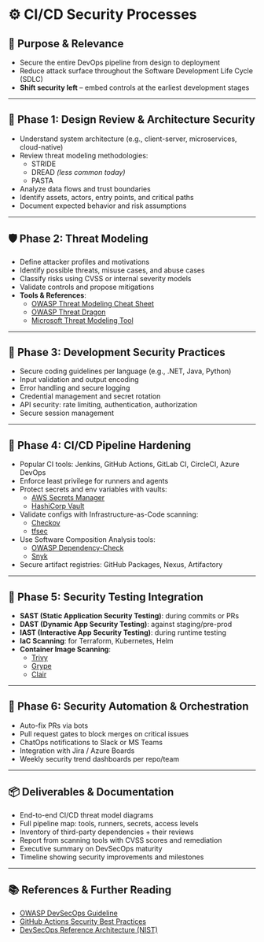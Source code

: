 # ⚙️ CI/CD Security Processes

## 🎯 Purpose & Relevance
- Secure the entire DevOps pipeline from design to deployment  
- Reduce attack surface throughout the Software Development Life Cycle (SDLC)  
- **Shift security left** – embed controls at the earliest development stages  

---

## 🧩 Phase 1: Design Review & Architecture Security
- Understand system architecture (e.g., client-server, microservices, cloud-native)  
- Review threat modeling methodologies:
  - STRIDE
  - DREAD *(less common today)*
  - PASTA
- Analyze data flows and trust boundaries  
- Identify assets, actors, entry points, and critical paths  
- Document expected behavior and risk assumptions  

---

## 🛡 Phase 2: Threat Modeling
- Define attacker profiles and motivations  
- Identify possible threats, misuse cases, and abuse cases  
- Classify risks using CVSS or internal severity models  
- Validate controls and propose mitigations  
- **Tools & References**:
  - [OWASP Threat Modeling Cheat Sheet](https://owasp.org/www-project-cheat-sheets/cheatsheets/Threat_Modeling_Cheat_Sheet.html)
  - [OWASP Threat Dragon](https://owasp.org/www-project-threat-dragon/)
  - [Microsoft Threat Modeling Tool](https://learn.microsoft.com/en-us/azure/security/develop/threat-modeling-tool)

---

## 🧪 Phase 3: Development Security Practices
- Secure coding guidelines per language (e.g., .NET, Java, Python)  
- Input validation and output encoding  
- Error handling and secure logging  
- Credential management and secret rotation  
- API security: rate limiting, authentication, authorization  
- Secure session management  

---

## 🔐 Phase 4: CI/CD Pipeline Hardening
- Popular CI tools: Jenkins, GitHub Actions, GitLab CI, CircleCI, Azure DevOps  
- Enforce least privilege for runners and agents  
- Protect secrets and env variables with vaults:  
  - [AWS Secrets Manager](https://aws.amazon.com/secrets-manager/)  
  - [HashiCorp Vault](https://www.vaultproject.io/)  
- Validate configs with Infrastructure-as-Code scanning:  
  - [Checkov](https://github.com/bridgecrewio/checkov)  
  - [tfsec](https://github.com/aquasecurity/tfsec)  
- Use Software Composition Analysis tools:  
  - [OWASP Dependency-Check](https://owasp.org/www-project-dependency-check/)  
  - [Snyk](https://snyk.io/)  
- Secure artifact registries: GitHub Packages, Nexus, Artifactory  

---

## 🧰 Phase 5: Security Testing Integration
- **SAST (Static Application Security Testing)**: during commits or PRs  
- **DAST (Dynamic App Security Testing)**: against staging/pre-prod  
- **IAST (Interactive App Security Testing)**: during runtime testing  
- **IaC Scanning**: for Terraform, Kubernetes, Helm  
- **Container Image Scanning**:
  - [Trivy](https://github.com/aquasecurity/trivy)
  - [Grype](https://github.com/anchore/grype)
  - [Clair](https://github.com/quay/clair)

---

## 🧮 Phase 6: Security Automation & Orchestration
- Auto-fix PRs via bots  
- Pull request gates to block merges on critical issues  
- ChatOps notifications to Slack or MS Teams  
- Integration with Jira / Azure Boards  
- Weekly security trend dashboards per repo/team  

---

## 📦 Deliverables & Documentation
- End-to-end CI/CD threat model diagrams  
- Full pipeline map: tools, runners, secrets, access levels  
- Inventory of third-party dependencies + their reviews  
- Report from scanning tools with CVSS scores and remediation  
- Executive summary on DevSecOps maturity  
- Timeline showing security improvements and milestones  

---

## 📚 References & Further Reading
- [OWASP DevSecOps Guideline](https://owasp.org/www-project-devsecops-guideline/)
- [GitHub Actions Security Best Practices](https://docs.github.com/en/actions/security-guides/security-hardening-for-github-actions)
- [DevSecOps Reference Architecture (NIST)](https://csrc.nist.gov/publications/detail/sp/800-204c/draft)
